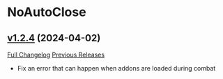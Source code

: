 # NoAutoClose

## [v1.2.4](https://github.com/NumyAddon/NoAutoClose/tree/v1.2.4) (2024-04-02)
[Full Changelog](https://github.com/NumyAddon/NoAutoClose/compare/v1.2.3...v1.2.4) [Previous Releases](https://github.com/NumyAddon/NoAutoClose/releases)

- Fix an error that can happen when addons are loaded during combat  
